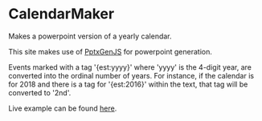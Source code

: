 # CalendarMaker
Makes a powerpoint version of a yearly calendar.  

This site makes use of [PptxGenJS](https://github.com/gitbrent/PptxGenJS) for powerpoint generation.

Events marked with a tag '{est:yyyy}' where 'yyyy' is the 4-digit year, are converted into the ordinal number of years.  For instance, if the calendar is for 2018 and there is a tag for '{est:2016}' within the text, that tag will be converted to '2nd'.

Live example can be found [here](https://gdicristofaro.github.io/CalendarMaker/).
